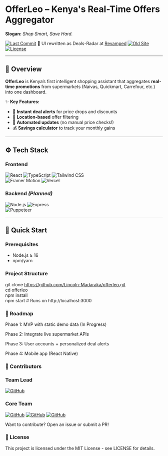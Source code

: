 # OfferLeo – Kenya's Real-Time Offers Aggregator  

**Slogan:** _Shop Smart, Save Hard._  

[![Last Commit](https://img.shields.io/github/last-commit/Lincoln-Madaraka/offerleo?color=orange&style=flat-square)](https://github.com/Lincoln-Madaraka/offerleo/commits/main) 
🚨 UI rewritten as Deals-Radar at [Revamped](https://deals-radar.vercel.app/)
[![Old Site](https://img.shields.io/badge/Live%20Demo-Vercel-000?logo=vercel&style=flat-square)](https://offerleo.vercel.app/) 
[![License](https://img.shields.io/badge/License-MIT-green?style=flat-square)](LICENSE)  

---

## 🛒 Overview  
**OfferLeo** is Kenya’s first intelligent shopping assistant that aggregates **real-time promotions** from supermarkets (Naivas, Quickmart, Carrefour, etc.) into one dashboard.  

✨ **Key Features:**  
- 🚀 **Instant deal alerts** for price drops and discounts  
- 📍 **Location-based** offer filtering  
- 🔄 **Automated updates** (no manual price checks!)  
- 💰 **Savings calculator** to track your monthly gains  

---

## ⚙️ Tech Stack  
### **Frontend**  
![React](https://img.shields.io/badge/React-20232A?logo=react&logoColor=61DAFB) 
![TypeScript](https://img.shields.io/badge/TypeScript-3178C6?logo=typescript&logoColor=white) 
![Tailwind CSS](https://img.shields.io/badge/Tailwind_CSS-06B6D4?logo=tailwind-css&logoColor=white)  
![Framer Motion](https://img.shields.io/badge/Framer_Motion-0055FF?logo=framer&logoColor=white) 
![Vercel](https://img.shields.io/badge/Deployed_on-Vercel-000?logo=vercel&logoColor=white)  

### **Backend** *(Planned)*  
![Node.js](https://img.shields.io/badge/Node.js-339933?logo=node.js&logoColor=white) 
![Express](https://img.shields.io/badge/Express-000000?logo=express&logoColor=white)  
![Puppeteer](https://img.shields.io/badge/Scraping-Puppeteer-40B5A4?logo=puppeteer&logoColor=white)  

---

## 🚀 Quick Start  
### **Prerequisites**  
- Node.js ≥ 16  
- npm/yarn  

### Project Structure
git clone https://github.com/Lincoln-Madaraka/offerleo.git  
cd offerleo  
npm install  
npm start  # Runs on http://localhost:3000 

### 🎯 Roadmap
Phase 1: MVP with static demo data (In Progress)

Phase 2: Integrate live supermarket APIs

Phase 3: User accounts + personalized deal alerts

Phase 4: Mobile app (React Native)

### 👥 Contributors
### Team Lead 
[![GitHub](https://img.shields.io/badge/-@Lincoln--Madaraka-181717?logo=github)](https://github.com/Lincoln-Madaraka)
### Core Team
[![GitHub](https://img.shields.io/badge/-@comfortsandrah-181717?logo=github)](https://github.com/comfortsandrah)
[![GitHub](https://img.shields.io/badge/-@Naftalbosire-181717?logo=github)](https://github.com/Naftalbosire)
[![GitHub](https://img.shields.io/badge/-@arveyk-181717?logo=github)](https://github.com/arveyk)

Want to contribute? Open an issue or submit a PR!

### 📜 License
This project is licensed under the MIT License - see LICENSE for details.